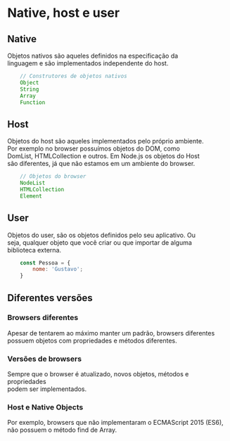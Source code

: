 # Native, host e user

## Native

Objetos nativos são aqueles definidos na especificação da <br>
linguagem e são implementados independente do host.

```js
    // Construtores de objetos nativos
    Object
    String
    Array
    Function
```

## Host

Objetos do host são aqueles implementados pelo próprio ambiente. <br>
Por exemplo no browser possuímos objetos do DOM, como <br>
DomList, HTMLCollection e outros. Em Node.js os objetos do Host <br>
são diferentes, já que não estamos em um ambiente do browser.

```js
    // Objetos do browser
    NodeList
    HTMLCollection
    Element
```

## User

Objetos do user, são os objetos definidos pelo seu aplicativo. Ou <br>
seja, qualquer objeto que você criar ou que importar de alguma <br>
biblioteca externa.

```js
    const Pessoa = {
        nome: 'Gustavo';
    }
```

## Diferentes versões

### Browsers diferentes
Apesar de tentarem ao máximo manter um padrão, browsers diferentes <br>
possuem objetos com propriedades e métodos diferentes.

### Versões de browsers
Sempre que o browser é atualizado, novos objetos, métodos e propriedades <br>
podem ser implementados.

### Host e Native Objects
Por exemplo, browsers que não implementaram o ECMAScript 2015 (ES6), <br>
não possuem o método find de Array.